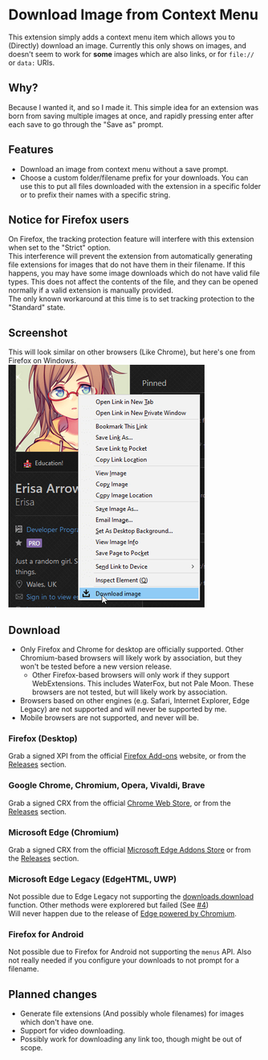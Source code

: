 # Download Image from Context Menu

This extension simply adds a context menu item which allows you to (Directly) download an image. Currently this only shows on images, and doesn't seem to work for **some** images which are also links, or for `file://` or `data:` URIs.

## Why?
Because I wanted it, and so I made it. This simple idea for an extension was born from saving multiple images at once, and rapidly pressing enter after each save to go through the "Save as" prompt.

## Features
- Download an image from context menu without a save prompt.
- Choose a custom folder/filename prefix for your downloads. You can use this to put all files downloaded with the extension in a specific folder or to prefix their names with a specific string. 

## Notice for Firefox users
On Firefox, the tracking protection feature will interfere with this extension when set to the "Strict" option.  
This interference will prevent the extension from automatically generating file extensions for images that do not have them in their filename. If this happens, you may have some image downloads which do not have valid file types. This does not affect the contents of the file, and they can be opened normally if a valid extension is manually provided.  
The only known workaround at this time is to set tracking protection to the "Standard" state.

## Screenshot
This will look similar on other browsers (Like Chrome), but here's one from Firefox on Windows.
![An example screenshot of a right click menu which has "Download image" at the bottom](/.github-resources/example.png)

## Download

- Only Firefox and Chrome for desktop are officially supported. Other Chromium-based browsers will likely work by association, but they won't be tested before a new version release.  
  - Other Firefox-based browsers will only work if they support WebExtensions. This includes WaterFox, but not Pale Moon. These browsers are not tested, but will likely work by association.  
- Browsers based on other engines (e.g. Safari, Internet Explorer, Edge Legacy) are not supported and will never be supported by me.  
- Mobile browsers are not supported, and never will be.

### Firefox (Desktop)
Grab a signed XPI from the official [Firefox Add-ons](https://addons.mozilla.org/en-GB/firefox/addon/download-image/) website, or from the [Releases](https://github.com/Erisa/download-image/releases) section.

### Google Chrome, Chromium, Opera, Vivaldi, Brave
Grab a signed CRX from the official [Chrome Web Store](https://chrome.google.com/webstore/detail/download-image-from-conte/fihdnfkfpjmipmlggdknalpfjjnjbboj), or from the [Releases](https://github.com/Erisa/download-image/releases) section.

### Microsoft Edge (Chromium)
Grab a signed CRX from the official [Microsoft Edge Addons Store](https://microsoftedge.microsoft.com/addons/detail/blbfdbinmdelkjcfceecbjnbkdmcdmoh) or from the [Releases](https://github.com/Erisa/download-image/releases) section.

### Microsoft Edge Legacy (EdgeHTML, UWP)
Not possible due to Edge Legacy not supporting the [downloads.download](https://developer.mozilla.org/docs/Mozilla/Add-ons/WebExtensions/API/downloads/download) function. Other methods were explorered but failed (See [#4](https://github.com/Erisa/download-image/issues/4))  
Will never happen due to the release of [Edge powered by Chromium](https://microsoft.com/edge).

### Firefox for Android
Not possible due to Firefox for Android not supporting the `menus` API.
Also not really needed if you configure your downloads to not prompt for a filename.

## Planned changes
- Generate file extensions (And possibly whole filenames) for images which don't have one.
- Support for video downloading.
- Possibly work for downloading any link too, though might be out of scope.
